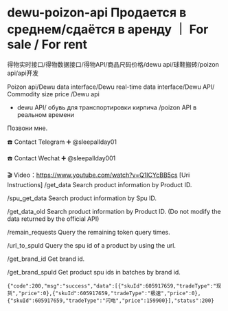 # dewu-poizon-api Продается в среднем/сдаётся в аренду ｜ For sale / For rent
得物实时接口/得物数据接口/得物API/商品尺码价格/dewu api/球鞋搬砖/poizon api/api开发

Poizon api/Dewu data interface/Dewu real-time data interface/Dewu API/ Commodity size price /Dewu api
* dewu API/ обувь для транспортировки кирпича /poizon API в реальном времени

Позвони мне.

☎️ Contact Telegram ➕ @sleepallday01

☎️ Contact Wechat ➕ @sleepallday001

🎬 Video：https://www.youtube.com/watch?v=Q1ICYcBB5cs
[Uri Instructions]
/get_data
Search product information by Product ID.

/spu_get_data
Search product information by Spu ID.

/get_data_old
Search product information by Product ID. (Do not modify the data returned by the official API)

/remain_requests
Query the remaining token query times.

/url_to_spuId
Query the spu id of a product by using the url.

/get_brand_id
Get brand id.

/get_brand_spuId
Get product spu ids in batches by brand id.



```
{"code":200,"msg":"success","data":[{"skuId":605917659,"tradeType":"现货","price":0},{"skuId":605917659,"tradeType":"极速","price":0},{"skuId":605917659,"tradeType":"闪电","price":159900}],"status":200}
```

